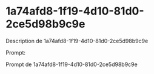 # 1a74afd8-1f19-4d10-81d0-2ce5d98b9c9e

Description de 1a74afd8-1f19-4d10-81d0-2ce5d98b9c9e

Prompt:

Prompt de 1a74afd8-1f19-4d10-81d0-2ce5d98b9c9e